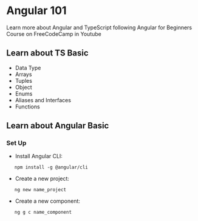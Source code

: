 # Angular 101

Learn more about Angular and TypeScript following Angular for Beginners Course on FreeCodeCamp in Youtube

## Learn about TS Basic

- Data Type
- Arrays
- Tuples
- Object
- Enums
- Aliases and Interfaces
- Functions

## Learn about Angular Basic

### Set Up

- Install Angular CLI:

```
   npm install -g @angular/cli
```

- Create a new project:

```
   ng new name_project
```

- Create a new component:

```
   ng g c name_component
```
